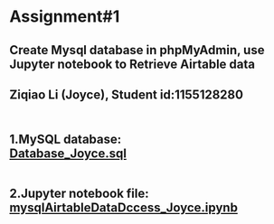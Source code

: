 # Assignment#1 
<h2> Create Mysql database in phpMyAdmin, use Jupyter notebook to Retrieve Airtable data </h2>
<h2>Ziqiao Li (Joyce), Student id:1155128280 <h2>

 <br>1.MySQL database:
<br>[Database_Joyce.sql](https://github.com/Joyce630/joyce5940/blob/master/assignment%231/Database_Joyce.sql)

 <br>2.Jupyter notebook file:
<br>[mysqlAirtableDataDccess_Joyce.ipynb](https://github.com/Joyce630/joyce5940/blob/master/assignment%231/mysqlAirtableDataDccess_Joyce.ipynb)

